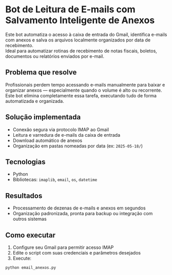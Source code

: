 # Bot de Leitura de E-mails com Salvamento Inteligente de Anexos

Este bot automatiza o acesso à caixa de entrada do Gmail, identifica e-mails com anexos e salva os arquivos localmente organizados por data de recebimento.  
Ideal para automatizar rotinas de recebimento de notas fiscais, boletos, documentos ou relatórios enviados por e-mail.

## Problema que resolve
Profissionais perdem tempo acessando e-mails manualmente para baixar e organizar anexos — especialmente quando o volume é alto ou recorrente.  
Este bot elimina completamente essa tarefa, executando tudo de forma automatizada e organizada.

## Solução implementada
- Conexão segura via protocolo IMAP ao Gmail
- Leitura e varredura de e-mails da caixa de entrada
- Download automático de anexos
- Organização em pastas nomeadas por data (ex: `2025-05-18/`)

## Tecnologias
- Python
- Bibliotecas: `imaplib`, `email`, `os`, `datetime`

## Resultados
- Processamento de dezenas de e-mails e anexos em segundos
- Organização padronizada, pronta para backup ou integração com outros sistemas

## Como executar
1. Configure seu Gmail para permitir acesso IMAP
2. Edite o script com suas credenciais e parâmetros desejados
3. Execute:
```bash
python email_anexos.py
